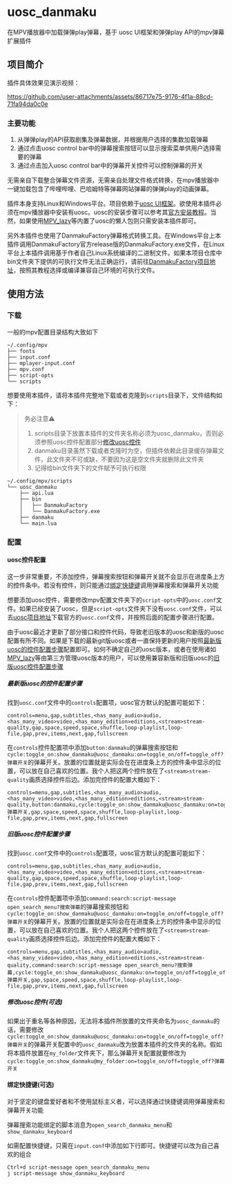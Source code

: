 # uosc_danmaku
在MPV播放器中加载弹弹play弹幕，基于 uosc UI框架和弹弹play API的mpv弹幕扩展插件

## 项目简介

插件具体效果见演示视频：

https://github.com/user-attachments/assets/86717e75-9176-4f1a-88cd-71fa94da0c0e

### 主要功能
1. 从弹弹play的API获取剧集及弹幕数据，并根据用户选择的集数加载弹幕
2. 通过点击uosc control bar中的弹幕搜索按钮可以显示搜索菜单供用户选择需要的弹幕
3. 通过点击加入uosc control bar中的弹幕开关控件可以控制弹幕的开关

无需亲自下载整合弹幕文件资源，无需亲自处理文件格式转换，在mpv播放器中一键加载包含了哔哩哔哩、巴哈姆特等弹幕网站弹幕的弹弹play的动画弹幕。

插件本身支持Linux和Windows平台。项目依赖于[uosc UI框架](https://github.com/tomasklaen/uosc)。欲使用本插件必须在mpv播放器中安装有uosc。uosc的安装步骤可以参考其[官方安装教程](https://github.com/tomasklaen/uosc?tab=readme-ov-file#install)。当然，如果使用[MPV_lazy](https://github.com/hooke007/MPV_lazy)等内置了uosc的懒人包则只需安装本插件即可。

另外本插件也使用了DanmakuFactory弹幕格式转换工具。在Windows平台上本插件调用DanmakuFactory官方release版的DanmakuFactory.exe文件，在Linux平台上本插件调用基于作者自己Linux系统编译的二进制文件。如果本项目仓库中bin文件夹下提供的可执行文件无法正确运行，请前往[DanmakuFactory项目地址](https://github.com/hihkm/DanmakuFactory)，按照其教程选择或编译兼容自己环境的可执行文件。

## 使用方法

### 下载

一般的mpv配置目录结构大致如下

```
~/.config/mpv
├── fonts
├── input.conf
├── mplayer-input.conf
├── mpv.conf
├── script-opts
└── scripts
```

想要使用本插件，请将本插件完整地下载或者克隆到`scripts`目录下，文件结构如下：

> 务必注意⚠️
> 1. scripts目录下放置本插件的文件夹名称必须为uosc_danmaku，否则必须参照uosc控件配置部分[修改uosc控件](#修改uosc控件(可选))
> 2. danmaku目录虽然下载或者克隆时为空，但插件依赖此目录缓存弹幕文件，此文件夹不可或缺，不要因为这是空文件夹就删除此文件夹
> 3. 记得给bin文件夹下的文件赋予可执行权限

```
~/.config/mpv/scripts 
└── uosc_danmaku
    ├── api.lua
    ├── bin
    │   ├── DanmakuFactory
    │   └── DanmakuFactory.exe
    ├── danmaku
    └── main.lua
```
### 配置

#### uosc控件配置

这一步非常重要，不添加控件，弹幕搜索按钮和弹幕开关就不会显示在进度条上方的控件条中。若没有控件，则只能通过[绑定快捷键](绑定快捷键(可选))调用弹幕搜索和弹幕开关功能

想要添加uosc控件，需要修改mpv配置文件夹下的`script-opts`中的`uosc.conf`文件。如果已经安装了uosc，但是`script-opts`文件夹下没有`uosc.conf`文件，可以去[uosc项目地址](https://github.com/tomasklaen/uosc)下载官方的`uosc.conf`文件，并按照后面的配置步骤进行配置。

由于uosc最近才更新了部分接口和控件代码，导致老旧版本的uosc和新版的uosc配置有所不同。如果是下载的最新git版uosc或者一直保持更新的用户按照[最新版uosc的控件配置步骤](#最新版uosc的控件配置步骤)配置即可。如何不确定自己的uosc版本，或者在使用诸如[MPV_lazy](https://github.com/hooke007/MPV_lazy)等由第三方管理uosc版本的用户，可以使用兼容新版和旧版uosc的[旧版uosc控件配置步骤](#旧版uosc控件配置步骤)

##### 最新版uosc的控件配置步骤

找到`uosc.conf`文件中的`controls`配置项，uosc官方默认的配置可能如下：

```
controls=menu,gap,subtitles,<has_many_audio>audio,<has_many_video>video,<has_many_edition>editions,<stream>stream-quality,gap,space,speed,space,shuffle,loop-playlist,loop-file,gap,prev,items,next,gap,fullscreen
```

在`controls`控件配置项中添加`button:danmaku`的弹幕搜索按钮和`cycle:toggle_on:show_danmaku@uosc_danmaku:on=toggle_on/off=toggle_off?弹幕开关`的弹幕开关。放置的位置就是实际会在在进度条上方的控件条中显示的位置，可以放在自己喜欢的位置。我个人把这两个控件放在了`<stream>stream-quality`画质选择控件后边。添加完控件的配置大概如下：

```
controls=menu,gap,subtitles,<has_many_audio>audio,<has_many_video>video,<has_many_edition>editions,<stream>stream-quality,button:danmaku,cycle:toggle_on:show_danmaku@uosc_danmaku:on=toggle_on/off=toggle_off?弹幕开关,gap,space,speed,space,shuffle,loop-playlist,loop-file,gap,prev,items,next,gap,fullscreen
```

##### 旧版uosc控件配置步骤

找到`uosc.conf`文件中的`controls`配置项，uosc官方默认的配置可能如下：

```
controls=menu,gap,subtitles,<has_many_audio>audio,<has_many_video>video,<has_many_edition>editions,<stream>stream-quality,gap,space,speed,space,shuffle,loop-playlist,loop-file,gap,prev,items,next,gap,fullscreen
```

在`controls`控件配置项中添加`command:search:script-message open_search_menu?搜索弹幕`的弹幕搜索按钮和`cycle:toggle_on:show_danmaku@uosc_danmaku:on=toggle_on/off=toggle_off?弹幕开关`的弹幕开关。放置的位置就是实际会在在进度条上方的控件条中显示的位置，可以放在自己喜欢的位置。我个人把这两个控件放在了`<stream>stream-quality`画质选择控件后边。添加完控件的配置大概如下：

```
controls=menu,gap,subtitles,<has_many_audio>audio,<has_many_video>video,<has_many_edition>editions,<stream>stream-quality,command:search:script-message open_search_menu?搜索弹幕,cycle:toggle_on:show_danmaku@uosc_danmaku:on=toggle_on/off=toggle_off?弹幕开关,gap,space,speed,space,shuffle,loop-playlist,loop-file,gap,prev,items,next,gap,fullscreen
```

##### 修改uosc控件(可选)

如果出于重名等各种原因，无法将本插件所放置的文件夹命名为`uosc_danmaku`的话，需要修改`cycle:toggle_on:show_danmaku@uosc_danmaku:on=toggle_on/off=toggle_off?弹幕开关`的弹幕开关配置中的`uosc_danmaku`改为放置本插件的文件夹的名称。假如将本插件放置在`my_folder`文件夹下，那么弹幕开关配置就要修改为`cycle:toggle_on:show_danmaku@my_folder:on=toggle_on/off=toggle_off?弹幕开关`

#### 绑定快捷键(可选)

对于坚定的键盘爱好者和不使用鼠标主义者，可以选择通过快捷键调用弹幕搜索和弹幕开关功能

弹幕搜索功能绑定的脚本消息为`open_search_danmaku_menu`和`show_danmaku_keyboard`

如需配置快捷键，只需在`input.conf`中添加如下行即可。快捷键可以改为自己喜欢的组合

```
Ctrl+d script-message open_search_danmaku_menu
j script-message show_danmaku_keyboard
```
